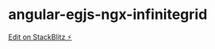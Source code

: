 # angular-egjs-ngx-infinitegrid

[Edit on StackBlitz ⚡️](https://stackblitz.com/edit/angular-waiab2-omsatj)